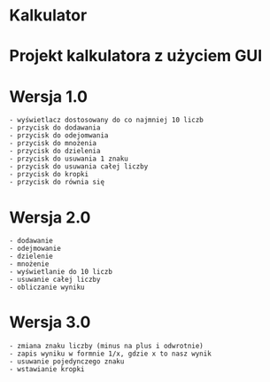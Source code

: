 # Kalkulator
# Projekt kalkulatora z użyciem GUI
# Wersja 1.0
    - wyświetlacz dostosowany do co najmniej 10 liczb
    - przycisk do dodawania
    - przycisk do odejomwania
    - przycisk do mnożenia
    - przycisk do dzielenia
    - przycisk do usuwania 1 znaku
    - przycisk do usuwania całej liczby
    - przycisk do kropki
    - przycisk do równia się
# Wersja 2.0
    - dodawanie
    - odejmowanie
    - dzielenie
    - mnożenie
    - wyświetlanie do 10 liczb
    - usuwanie całej liczby
    - obliczanie wyniku
# Wersja 3.0
    - zmiana znaku liczby (minus na plus i odwrotnie)
    - zapis wyniku w formnie 1/x, gdzie x to nasz wynik
    - usuwanie pojedynczego znaku
    - wstawianie kropki

